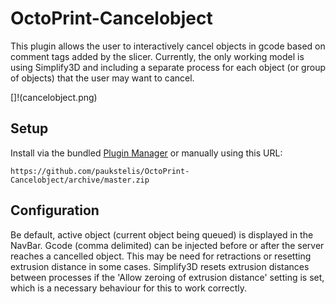 # OctoPrint-Cancelobject

This plugin allows the user to interactively cancel objects in gcode based on comment tags added by the slicer.
Currently, the only working model is using Simplify3D and including a separate process for each object (or group of
objects) that the user may want to cancel.

[]!(cancelobject.png)
## Setup

Install via the bundled [Plugin Manager](https://github.com/foosel/OctoPrint/wiki/Plugin:-Plugin-Manager)
or manually using this URL:

    https://github.com/paukstelis/OctoPrint-Cancelobject/archive/master.zip

## Configuration
Be default, active object (current object being queued) is displayed in the NavBar.
Gcode (comma delimited) can be injected before or after the server reaches a cancelled object.
This may be need for retractions or resetting extrusion distance in some cases.
Simplify3D resets extrusion distances between processes if the 'Allow zeroing of extrusion distance' setting is set,
which is a necessary behaviour for this to work correctly.
